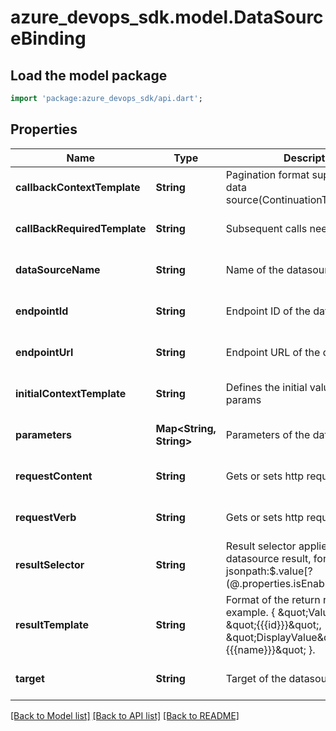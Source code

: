 # azure_devops_sdk.model.DataSourceBinding

## Load the model package
```dart
import 'package:azure_devops_sdk/api.dart';
```

## Properties
Name | Type | Description | Notes
------------ | ------------- | ------------- | -------------
**callbackContextTemplate** | **String** | Pagination format supported by this data source(ContinuationToken/SkipTop). | [optional] [default to null]
**callBackRequiredTemplate** | **String** | Subsequent calls needed? | [optional] [default to null]
**dataSourceName** | **String** | Name of the datasource. | [optional] [default to null]
**endpointId** | **String** | Endpoint ID of the datasource. | [optional] [default to null]
**endpointUrl** | **String** | Endpoint URL of the datasource. | [optional] [default to null]
**initialContextTemplate** | **String** | Defines the initial value of the query params | [optional] [default to null]
**parameters** | **Map&lt;String, String&gt;** | Parameters of the datasource. | [optional] [default to {}]
**requestContent** | **String** | Gets or sets http request body | [optional] [default to null]
**requestVerb** | **String** | Gets or sets http request verb | [optional] [default to null]
**resultSelector** | **String** | Result selector applied on output of datasource result, for example jsonpath:$.value[?(@.properties.isEnabled &#x3D;&#x3D; true)]. | [optional] [default to null]
**resultTemplate** | **String** | Format of the return results, for example. { \&quot;Value\&quot; : \&quot;{{{id}}}\&quot;, \&quot;DisplayValue\&quot; : \&quot;{{{name}}}\&quot; }. | [optional] [default to null]
**target** | **String** | Target of the datasource. | [optional] [default to null]

[[Back to Model list]](../README.md#documentation-for-models) [[Back to API list]](../README.md#documentation-for-api-endpoints) [[Back to README]](../README.md)


